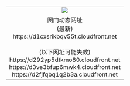 ﻿<table>
  <tr></tr>
  <tr><td colspan=2 align=center><img src="https://d1cxsrikbqv55t.cloudfront.net/Up/oGate.jpg" /></td></tr>
  <tr><td colspan=2 align=center>网门动态网址<br/>(最新)
<br>https://d1cxsrikbqv55t.cloudfront.net
<br/><br/>(以下网址可能失效)
<br>https://d292yp5dtkmo80.cloudfront.net
<br>https://d3ve3bfup6mwk4.cloudfront.net
<br>https://d2fjfqbq1q2b3a.cloudfront.net
    </td>
  </tr>
</table>
